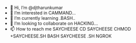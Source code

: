 - 👋 Hi, I’m @djtharunkumar
- 👀 I’m interested in CAMMAND...
- 🌱 I’m currently learning .BASH..
- 💞️ I’m looking to collaborate on HACKING...
- 📫 How to reach me SAYCHEESE
CD SAYCHEESE
CHMOD +SAYCHEESE.SH
BASH SAYCHEESE .SH
NGROK

<!---
djtharunkumar/djtharunkumar is a ✨ special ✨ repository because its `README.md` (this file) appears on your GitHub profile.
You can click the Preview link to take a look at your changes.
--->

